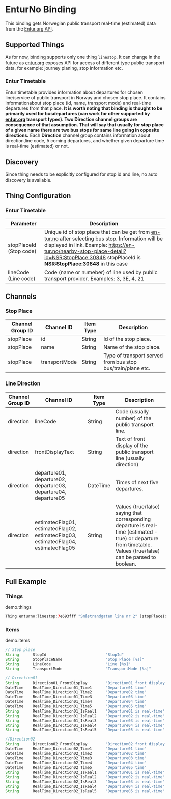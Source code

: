 # EnturNo Binding

This binding gets Norwegian public transport real-time (estimated) data from the [Entur.org API](https://developer.entur.org/pages-intro-overview).

## Supported Things

As for now, binding supports only one thing `linestop`.
It can change in the future as [entur.org](https://developer.entur.org) exposes API for access of different type public transport data, for example: journey planing, stop information etc.

### Entur Timetable

Entur timetable provides information about departures for chosen line/service of public transport in Norway and chosen stop place.
It contains informationabout stop place (id, name, transport mode) and real-time departures from that place.
**It is worth noting that binding is thought to be primarily used for busdepartures (can work for other supported by [entur.org](https://developer.entur.org/pages-intro-overview) transport types).
Two Direction channel groups are consequence of that assumption.
That will say that usually for stop place of a given name there are two bus stops for same line going in opposite directions.**
Each **Direction** channel group contains information about direction,line code, 5 coming departures, and whether given departure time is real-time (estimated) or not.

## Discovery

Since thing needs to be explicitly configured for stop id and line, no auto discovery is available.

## Thing Configuration

### Entur Timetable

|        Parameter        |                                                                                                                                  Description                                                                                                                                  |
|-------------------------|-------------------------------------------------------------------------------------------------------------------------------------------------------------------------------------------------------------------------------------------------------------------------------|
| stopPlaceId (Stop code) | Unique id of stop place that can be get from [en-tur.no](https://en-tur.no) after selecting bus stop. Information will be displayed in link. Example: <https://en-tur.no/nearby-stop-place-detail?id=NSR:StopPlace:30848> stopPlaceId is **NSR:StopPlace:30848** in this case |
| lineCode (Line code)    | Code (name or numeber) of line used by public transport provider. Examples: 3, 3E, 4, 21                                                                                                                                                                                      |

## Channels

### Stop Place

| Channel Group ID |  Channel ID   | Item Type |                         Description                         |
|------------------|---------------|-----------|-------------------------------------------------------------|
| stopPlace        | id            | String    | Id of the stop place.                                       |
| stopPlace        | name          | String    | Name of the stop place.                                     |
| stopPlace        | transportMode | String    | Type of transport served from bus stop bus/train/plane etc. |

### Line Direction

| Channel Group ID |                                     Channel ID                                      | Item Type |                                                                            Description                                                                             |
|------------------|-------------------------------------------------------------------------------------|-----------|--------------------------------------------------------------------------------------------------------------------------------------------------------------------|
| direction        | lineCode                                                                            | String    | Code (usually number) of the public transport line.                                                                                                                |
| direction        | frontDisplayText                                                                    | String    | Text of front display of the public transport line (usually direction)                                                                                             |
| direction        | departure01, departure02, departure03, departure04, departure05                     | DateTime  | Times of next five departures.                                                                                                                                     |
| direction        | estimatedFlag01, estimatedFlag02, estimatedFlag03, estimatedFlag04, estimatedFlag05 | String    | Values (true/false) saying that corresponding departure is real-time (estimated - true) or departure from timetable. Values (true/false) can be parsed to boolean. |

## Full Example

### Things

demo.things

```java
Thing enturno:linestop:7e693fff "Småstrandgaten line nr 2" [stopPlaceId="NSR:StopPlace:30848", lineCode="2"]
```

### Items

demo.items

```java
// Stop place
String      StopId                          "StopId"                        {channel="enturno:linestop:7e693fff:stopPlace#id"}
String      StopPlaceName                   "Stop Place [%s]"               {channel="enturno:linestop:7e693fff:stopPlace#name"}
String      LineCode                        "Line [%s]"                     {channel="enturno:linestop:7e693fff:Direction01#lineCode"}
String      TransportMode                   "TransportMode [%s]"            {channel="enturno:linestop:7e693fff:stopPlace#transportMode"}

// Direction01
String      Direction01_FrontDisplay        "Direction01 front display [%s]"    {channel="enturno:linestop:7e693fff:Direction01#frontDisplayText"}
DateTime    RealTime_Direction01_Time1      "Departure01 time"                  {channel="enturno:linestop:7e693fff:Direction01#departure01"}
DateTime    RealTime_Direction01_Time2      "Departure02 time"                  {channel="enturno:linestop:7e693fff:Direction01#departure02"}
DateTime    RealTime_Direction01_Time3      "Departure03 time"                  {channel="enturno:linestop:7e693fff:Direction01#departure03"}
DateTime    RealTime_Direction01_Time4      "Departure04 time"                  {channel="enturno:linestop:7e693fff:Direction01#departure04"}
DateTime    RealTime_Direction01_Time5      "Departure05 time"                  {channel="enturno:linestop:7e693fff:Direction01#departure05"}
String      RealTime_Direction01_IsReal1    "Departure01 is real-time"          {channel="enturno:linestop:7e693fff:Direction01#estimatedFlag01"}
String      RealTime_Direction01_IsReal2    "Departure02 is real-time"          {channel="enturno:linestop:7e693fff:Direction01#estimatedFlag02"}
String      RealTime_Direction01_IsReal3    "Departure03 is real-time"          {channel="enturno:linestop:7e693fff:Direction01#estimatedFlag03"}
String      RealTime_Direction01_IsReal4    "Departure04 is real-time"          {channel="enturno:linestop:7e693fff:Direction01#estimatedFlag04"}
String      RealTime_Direction01_IsReal5    "Departure05 is real-time"          {channel="enturno:linestop:7e693fff:Direction01#estimatedFlag05"}

//Direction02
String      Direction02_FrontDisplay        "Direction02 front display [%s]"    {channel="enturno:linestop:7e693fff:Direction02#frontDisplayText"}
DateTime    RealTime_Direction02_Time1      "Departure01 time"                  {channel="enturno:linestop:7e693fff:Direction02#departure01"}
DateTime    RealTime_Direction02_Time2      "Departure02 time"                  {channel="enturno:linestop:7e693fff:Direction02#departure02"}
DateTime    RealTime_Direction02_Time3      "Departure03 time"                  {channel="enturno:linestop:7e693fff:Direction02#departure03"}
DateTime    RealTime_Direction02_Time4      "Departure04 time"                  {channel="enturno:linestop:7e693fff:Direction02#departure04"}
DateTime    RealTime_Direction02_Time5      "Departure05 time"                  {channel="enturno:linestop:7e693fff:Direction02#departure05"}
String      RealTime_Direction02_IsReal1    "Departure01 is real-time"          {channel="enturno:linestop:7e693fff:Direction02#estimatedFlag01"}
String      RealTime_Direction02_IsReal2    "Departure02 is real-time"          {channel="enturno:linestop:7e693fff:Direction02#estimatedFlag02"}
String      RealTime_Direction02_IsReal3    "Departure03 is real-time"          {channel="enturno:linestop:7e693fff:Direction02#estimatedFlag03"}
String      RealTime_Direction02_IsReal4    "Departure04 is real-time"          {channel="enturno:linestop:7e693fff:Direction02#estimatedFlag04"}
String      RealTime_Direction02_IsReal5    "Departure05 is real-time"          {channel="enturno:linestop:7e693fff:Direction02#estimatedFlag05"}
```

